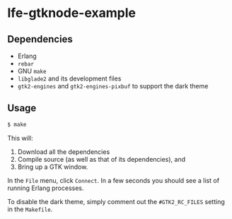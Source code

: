 # lfe-gtknode-example


## Dependencies

* Erlang
* ``rebar``
* GNU ``make``
* ``libglade2`` and its development files
* ``gtk2-engines`` and ``gtk2-engines-pixbuf`` to support the dark theme


## Usage

```bash
$ make
```

This will:

1. Download all the dependencies
1. Compile source (as well as that of its dependencies), and
1. Bring up a GTK window.

In the ``File`` menu, click ``Connect``. In a few seconds you should see a list of running Erlang processes.

To disable the dark theme, simply comment out the ``#GTK2_RC_FILES`` setting in the ``Makefile``.
